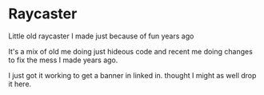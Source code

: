 # Raycaster
Little old raycaster I made just because of fun years ago

It's a mix of old me doing just hideous code and recent me doing changes to fix the mess I made years ago.

I just got it working to get a banner in linked in. thought I might as well drop it here.
